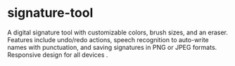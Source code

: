 # signature-tool
 A digital signature tool with customizable colors, brush sizes, and an eraser. Features include undo/redo actions, speech recognition to auto-write names with punctuation, and saving signatures in PNG or JPEG formats. Responsive design for all devices .
